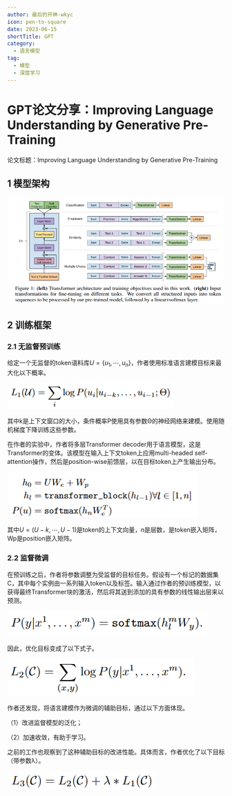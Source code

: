 ```yaml
---
author: 最后的开神-wkyc
icon: pen-to-square
date: 2023-06-15
shortTitle: GPT
category:
  - 语言模型
tag:
  - 模型
  - 深度学习
---
```


# GPT论文分享：Improving Language Understanding by Generative Pre-Training

论文标题：Improving Language Understanding by Generative Pre-Training

<!-- more -->

## 1 模型架构

![图1.1 GPT架构图](/assets/images/llm/gpt_1.png)

## 2 训练框架
### 2.1 无监督预训练
给定一个无监督的token语料库$U=\{u_1, \cdots, u_n\}$，作者使用标准语言建模目标来最大化以下概率。

![](/assets/images/llm/gpt_2.png)

其中k是上下文窗口的大小，条件概率P使用具有参数Θ的神经网络来建模。使用随机梯度下降训练这些参数。

在作者的实验中，作者将多层Transformer decoder用于语言模型，这是Transformer的变体。该模型在输入上下文token上应用multi-headed self-attention操作，然后是position-wise前馈层，以在目标token上产生输出分布。

![](/assets/images/llm/gpt_3.png)

其中$U=(U−k, \cdots, U−1)$是token的上下文向量，n是层数，是token嵌入矩阵，Wp是position嵌入矩阵。

### 2.2 监督微调
在预训练之后，作者将参数调整为受监督的目标任务。假设有一个标记的数据集C，其中每个实例由一系列输入token以及标签。输入通过作者的预训练模型，以获得最终Transformer块的激活，然后将其送到添加的具有参数的线性输出层来以预测。

![](/assets/images/llm/gpt_4.png)

因此，优化目标变成了以下式子。

![](/assets/images/llm/gpt_5.png)

作者还发现，将语言建模作为微调的辅助目标，通过以下方面体现。

（1）改进监督模型的泛化；

（2）加速收敛，有助于学习。

之前的工作也观察到了这种辅助目标的改进性能。具体而言，作者优化了以下目标（带参数λ）。

![](/assets/images/llm/gpt_6.png)
